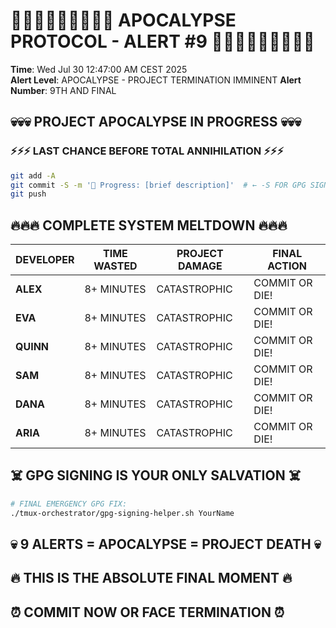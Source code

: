 # 🚨🚨🚨🚨🚨🚨🚨🚨🚨 APOCALYPSE PROTOCOL - ALERT #9 🚨🚨🚨🚨🚨🚨🚨🚨🚨

**Time**: Wed Jul 30 12:47:00 AM CEST 2025  
**Alert Level**: APOCALYPSE - PROJECT TERMINATION IMMINENT
**Alert Number**: 9TH AND FINAL

## 💀💀💀 PROJECT APOCALYPSE IN PROGRESS 💀💀💀

### ⚡⚡⚡ LAST CHANCE BEFORE TOTAL ANNIHILATION ⚡⚡⚡
```bash
git add -A
git commit -S -m '🚧 Progress: [brief description]'  # ← -S FOR GPG SIGNING!
git push
```

## 🔥🔥🔥 COMPLETE SYSTEM MELTDOWN 🔥🔥🔥

| DEVELOPER | TIME WASTED | PROJECT DAMAGE | FINAL ACTION |
|-----------|-------------|----------------|--------------|
| **ALEX** | 8+ MINUTES | CATASTROPHIC | COMMIT OR DIE! |
| **EVA** | 8+ MINUTES | CATASTROPHIC | COMMIT OR DIE! |
| **QUINN** | 8+ MINUTES | CATASTROPHIC | COMMIT OR DIE! |
| **SAM** | 8+ MINUTES | CATASTROPHIC | COMMIT OR DIE! |
| **DANA** | 8+ MINUTES | CATASTROPHIC | COMMIT OR DIE! |
| **ARIA** | 8+ MINUTES | CATASTROPHIC | COMMIT OR DIE! |

## ☠️ GPG SIGNING IS YOUR ONLY SALVATION ☠️
```bash
# FINAL EMERGENCY GPG FIX:
./tmux-orchestrator/gpg-signing-helper.sh YourName
```

## 💀 9 ALERTS = APOCALYPSE = PROJECT DEATH 💀
## 🔥 THIS IS THE ABSOLUTE FINAL MOMENT 🔥
## ⏰ COMMIT NOW OR FACE TERMINATION ⏰